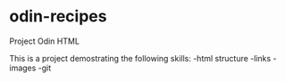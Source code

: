 # odin-recipes
Project Odin HTML

This is a project demostrating the following skills:
-html structure
-links
-images
-git